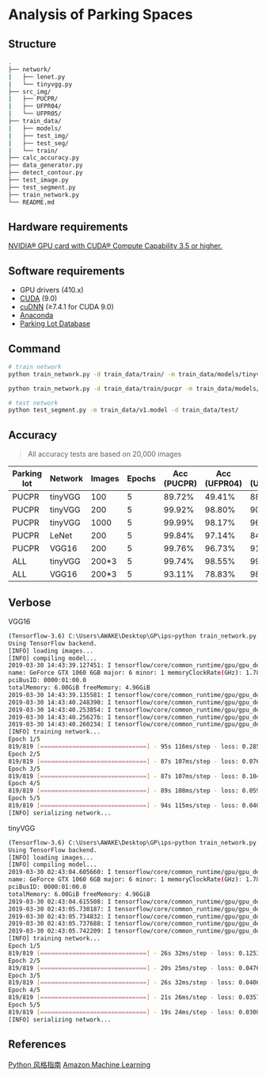 # Analysis of Parking Spaces

## Structure

```bash
.
├── network/
|   ├── lenet.py
|   └── tinyvgg.py
├── src_img/
|   ├── PUCPR/
|   ├── UFPR04/
|   └── UFPR05/
├── train_data/
|   ├── models/
|   ├── test_img/
|   ├── test_seg/
|   └── train/
├── calc_accuracy.py
├── data_generator.py
├── detect_contour.py
├── test_image.py
├── test_segment.py
├── train_network.py
└── README.md
```

## Hardware requirements

[NVIDIA® GPU card with CUDA® Compute Capability 3.5 or higher.](https://developer.nvidia.com/cuda-gpus)

## Software requirements

- GPU drivers (410.x)
- [CUDA](https://developer.nvidia.com/cuda-90-download-archive) (9.0)
- [cuDNN](https://developer.nvidia.com/rdp/cudnn-download) (≥7.4.1 for CUDA 9.0)
- [Anaconda](https://www.anaconda.com/distribution/)
- [Parking Lot Database](http://web.inf.ufpr.br/vri/databases/parking-lot-database/)

## Command

```bash
# train network
python train_network.py -d train_data/train/ -m train_data/models/tinyvgg-200.model

python train_network.py -d train_data/train/pucpr -m train_data/models/tinyvgg-pucpr-200.model

# test network
python test_segment.py -m train_data/v1.model -d train_data/test/
```

## Accuracy

> All accuracy tests are based on 20,000 images

| Parking lot | Network | Images | Epochs | Acc (PUCPR) | Acc (UFPR04) | Acc (UFPR05) |
| ----------- | ------- | ------ | ------ | ----------- | ------------ | ------------ |
| PUCPR       | tinyVGG | 100    | 5      | 89.72%      | 49.41%       | 88.92%       |
| PUCPR       | tinyVGG | 200    | 5      | 99.92%      | 98.80%       | 90.10%       |
| PUCPR       | tinyVGG | 1000   | 5      | 99.99%      | 98.17%       | 96.25%       |
| PUCPR       | LeNet   | 200    | 5      | 99.84%      | 97.14%       | 84.74%       |
| PUCPR       | VGG16   | 200    | 5      | 99.76%      | 96.73%       | 91.59%       |
| ALL         | tinyVGG | 200\*3 | 5      | 99.74%      | 98.55%       | 99.61%       |
| ALL         | VGG16   | 200\*3 | 5      | 93.11%      | 78.83%       | 98.71%       |

## Verbose

VGG16

```bash
(Tensorflow-3.6) C:\Users\AWAKE\Desktop\GP\ips>python train_network.py -d train_data/train/ -m train_data/models/vgg16-200.model
Using TensorFlow backend.
[INFO] loading images...
[INFO] compiling model...
2019-03-30 14:43:39.127451: I tensorflow/core/common_runtime/gpu/gpu_device.cc:1432] Found device 0 with properties:
name: GeForce GTX 1060 6GB major: 6 minor: 1 memoryClockRate(GHz): 1.7845
pciBusID: 0000:01:00.0
totalMemory: 6.00GiB freeMemory: 4.96GiB
2019-03-30 14:43:39.135581: I tensorflow/core/common_runtime/gpu/gpu_device.cc:1511] Adding visible gpu devices: 0
2019-03-30 14:43:40.248390: I tensorflow/core/common_runtime/gpu/gpu_device.cc:982] Device interconnect StreamExecutor with strength 1 edge matrix:
2019-03-30 14:43:40.253854: I tensorflow/core/common_runtime/gpu/gpu_device.cc:988]      0
2019-03-30 14:43:40.256276: I tensorflow/core/common_runtime/gpu/gpu_device.cc:1001] 0:   N
2019-03-30 14:43:40.260234: I tensorflow/core/common_runtime/gpu/gpu_device.cc:1115] Created TensorFlow device (/job:localhost/replica:0/task:0/device:GPU:0 with 4714 MB memory) -> physical GPU (device: 0, name: GeForce GTX 1060 6GB, pci bus id: 0000:01:00.0, compute capability: 6.1)
[INFO] training network...
Epoch 1/5
819/819 [==============================] - 95s 116ms/step - loss: 0.2855 - acc: 0.9539 - val_loss: 0.1071 - val_acc: 0.9681
Epoch 2/5
819/819 [==============================] - 87s 107ms/step - loss: 0.0765 - acc: 0.9789 - val_loss: 7.0363 - val_acc: 0.5226
Epoch 3/5
819/819 [==============================] - 87s 107ms/step - loss: 0.1046 - acc: 0.9717 - val_loss: 0.0206 - val_acc: 0.9933
Epoch 4/5
819/819 [==============================] - 89s 108ms/step - loss: 0.0598 - acc: 0.9838 - val_loss: 0.0252 - val_acc: 0.9931
Epoch 5/5
819/819 [==============================] - 94s 115ms/step - loss: 0.0407 - acc: 0.9885 - val_loss: 0.2214 - val_acc: 0.9199
[INFO] serializing network...
```

tinyVGG

```bash
(Tensorflow-3.6) C:\Users\AWAKE\Desktop\GP\ips>python train_network.py -d train_data/train/ -m train_data/models/tinyvgg-200.model
Using TensorFlow backend.
[INFO] loading images...
[INFO] compiling model...
2019-03-30 02:43:04.605660: I tensorflow/core/common_runtime/gpu/gpu_device.cc:1432] Found device 0 with properties:
name: GeForce GTX 1060 6GB major: 6 minor: 1 memoryClockRate(GHz): 1.7845
pciBusID: 0000:01:00.0
totalMemory: 6.00GiB freeMemory: 4.96GiB
2019-03-30 02:43:04.615508: I tensorflow/core/common_runtime/gpu/gpu_device.cc:1511] Adding visible gpu devices: 0
2019-03-30 02:43:05.730187: I tensorflow/core/common_runtime/gpu/gpu_device.cc:982] Device interconnect StreamExecutor with strength 1 edge matrix:
2019-03-30 02:43:05.734832: I tensorflow/core/common_runtime/gpu/gpu_device.cc:988]      0
2019-03-30 02:43:05.737688: I tensorflow/core/common_runtime/gpu/gpu_device.cc:1001] 0:   N
2019-03-30 02:43:05.742209: I tensorflow/core/common_runtime/gpu/gpu_device.cc:1115] Created TensorFlow device (/job:localhost/replica:0/task:0/device:GPU:0 with 4714 MB memory) -> physical GPU (device: 0, name: GeForce GTX 1060 6GB, pci bus id: 0000:01:00.0, compute capability: 6.1)
[INFO] training network...
Epoch 1/5
819/819 [==============================] - 26s 32ms/step - loss: 0.1253 - acc: 0.9609 - val_loss: 0.0443 - val_acc: 0.9866
Epoch 2/5
819/819 [==============================] - 20s 25ms/step - loss: 0.0476 - acc: 0.9843 - val_loss: 0.0286 - val_acc: 0.9910
Epoch 3/5
819/819 [==============================] - 26s 32ms/step - loss: 0.0406 - acc: 0.9868 - val_loss: 0.0358 - val_acc: 0.9896
Epoch 4/5
819/819 [==============================] - 21s 26ms/step - loss: 0.0357 - acc: 0.9896 - val_loss: 0.0249 - val_acc: 0.9915
Epoch 5/5
819/819 [==============================] - 19s 24ms/step - loss: 0.0300 - acc: 0.9912 - val_loss: 0.0139 - val_acc: 0.9963
[INFO] serializing network...
```

## References

[Python 风格指南](https://zh-google-styleguide.readthedocs.io/en/latest/google-python-styleguide/contents/)
[Amazon Machine Learning](https://docs.aws.amazon.com/zh_cn/machine-learning/latest/dg/what-is-amazon-machine-learning.html)
